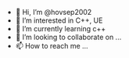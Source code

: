 - 👋 Hi, I’m @hovsep2002
- 👀 I’m interested in C++, UE
- 🌱 I’m currently learning c++
- 💞️ I’m looking to collaborate on ...
- 📫 How to reach me ...

<!---
hovsep2002/hovsep2002 is a ✨ special ✨ repository because its `README.md` (this file) appears on your GitHub profile.
You can click the Preview link to take a look at your changes.
--->
